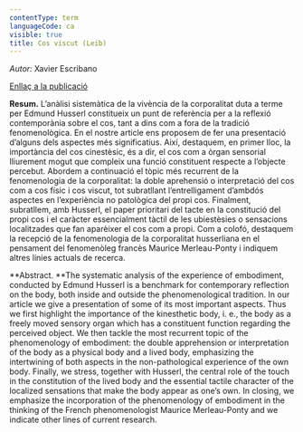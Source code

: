 ```yaml
---
contentType: term
languageCode: ca
visible: true
title: Cos viscut (Leib)
---
```


_Autor:_ Xavier Escribano

[Enllaç a la publicació](http://www.raco.cat/index.php/AnuariFilosofia/article/view/270572/358135)

**Resum.** L’anàlisi sistemàtica de la vivència de la corporalitat duta a terme per Edmund Husserl constitueix un punt de referència per a la reflexió contemporània sobre el cos, tant a dins com a fora de la tradició fenomenològica. En el nostre article ens proposem de fer una presentació d’alguns dels aspectes més significatius. Així, destaquem, en primer lloc, la importància del cos cinestèsic, és a dir, el cos com a òrgan sensorial lliurement mogut que compleix una funció constituent respecte a l’objecte percebut. Abordem a continuació el tòpic més recurrent de la fenomenologia de la corporalitat: la doble aprehensió o interpretació del cos com a cos físic i cos viscut, tot subratllant l’entrelligament d’ambdós aspectes en l’experiència no patològica del propi cos. Finalment, subratllem, amb Husserl, el paper prioritari del tacte en la constitució del propi cos i el caràcter essencialment tàctil de les ubiestèsies o sensacions localitzades que fan aparèixer el cos com a propi. Com a colofó, destaquem la recepció de la fenomenologia de la corporalitat husserliana en el pensament del fenomenòleg francès Maurice Merleau-Ponty i indiquem altres línies actuals de recerca.

**Abstract. **The systematic analysis of the experience of embodiment, conducted by Edmund Husserl is a benchmark for contemporary reflection on the body, both inside and outside the phenomenological tradition. In our article we give a presentation of some of its most important aspects. Thus we first highlight the importance of the kinesthetic body, i. e., the body as a freely moved sensory organ which has a constituent function regarding the perceived object. We then tackle the most recurrent topic of the phenomenology of embodiment: the double apprehension or interpretation of the body as a physical body and a lived body, emphasizing the intertwining of both aspects in the non-pathological experience of the own body. Finally, we stress, together with Husserl, the central role of the touch in the constitution of the lived body and the essential tactile character of the localized sensations that make the body appear as one’s own. In closing, we emphasize the incorporation of the phenomenology of embodiment in the thinking of the French phenomenologist Maurice Merleau-Ponty and we indicate other lines of current research.